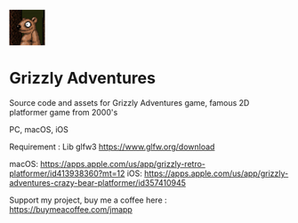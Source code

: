 ![Grizzly](logo.png)
# Grizzly Adventures
Source code and assets for Grizzly Adventures game, famous 2D platformer game from 2000's

PC, macOS, iOS

Requirement : Lib glfw3 https://www.glfw.org/download

macOS: https://apps.apple.com/us/app/grizzly-retro-platformer/id413938360?mt=12
iOS: https://apps.apple.com/us/app/grizzly-adventures-crazy-bear-platformer/id357410945


Support my project, buy me a coffee here : https://buymeacoffee.com/jmapp
